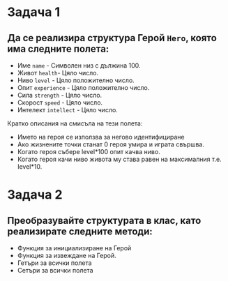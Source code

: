 # Задача 1
## Да се реализира структура Герой `Hero`, която има следните полета:
- Име `name` - Символен низ с дължина 100.
- Живот `health`- Цяло число. 
- Ниво `level` - Цяло положително число.
- Опит `experience` - Цяло положително число.
- Сила `strength` - Цяло число.
- Скорост `speed` - Цяло число.
- Интелект `intellect` - Цяло число.

Кратко описания на смисъла на тези полета:
- Името на героя се използва за негово идентифициране
- Ако жизнените точки станат 0 героя умира и играта свършва.
- Когато героя събере level*100 опит качва ниво.
- Когато героя качи ниво живота му става равен на максималния т.е. level*10. 

# Задача 2
## Преобразувайте структурата в клас, като реализирате следните методи:
- Функция за инициализиране на Герой
- Функция за извеждане на Герой.
- Гетъри за всички полета
- Сетъри за всички полета
